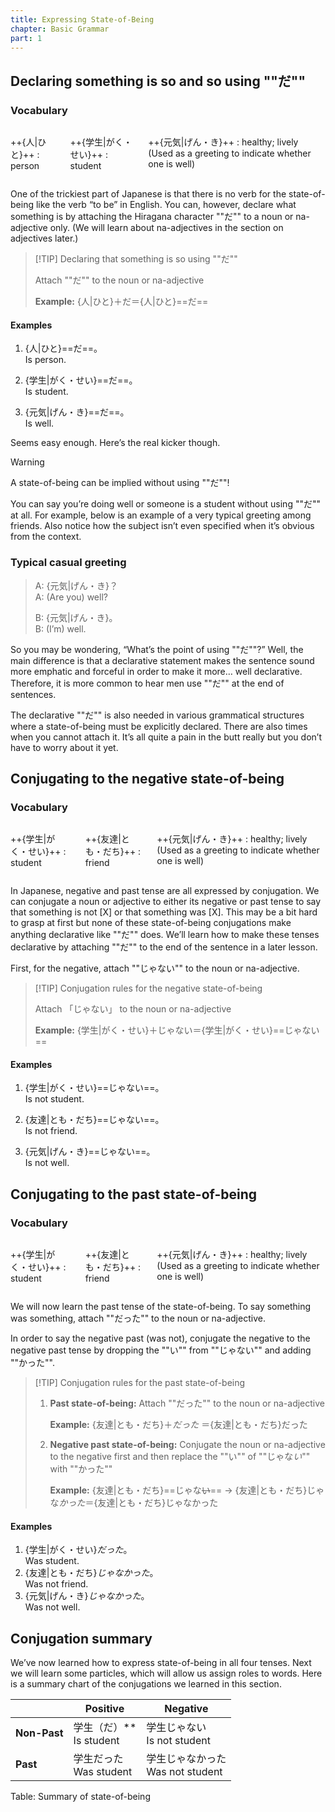 ```yaml
---
title: Expressing State-of-Being
chapter: Basic Grammar
part: 1
---
```


## Declaring something is so and so using ""だ""

### Vocabulary

<div class="columns">

++{人|ひと}++
: person

++{学生|がく・せい}++
: student

++{元気|げん・き}++
: healthy; lively (Used as a greeting to indicate whether one is well)

</div>

One of the trickiest part of Japanese is that there is no verb for the state-of-being like the verb “to be” in English. You can, however, declare what something is by attaching the Hiragana character ""だ"" to a noun or na-adjective only. (We will learn about na-adjectives in the section on adjectives later.)

> [!TIP] Declaring that something is so using ""だ""
>
> Attach ""だ"" to the noun or na-adjective
>
> **Example:** {人|ひと}＋だ＝{人|ひと}==だ==

#### Examples

1. {人|ひと}==だ==。  
   Is person.

1. {学生|がく・せい}==だ==。  
   Is student.

1. {元気|げん・き}==だ==。  
   Is well.

Seems easy enough. Here’s the real kicker though.

> [!WARNING]
> A state-of-being can be implied without using ""だ""!

You can say you’re doing well or someone is a student without using ""だ"" at all. For example, below is an example of a very typical greeting among friends. Also notice how the subject isn’t even specified when it’s obvious from the context.

### Typical casual greeting

> A: {元気|げん・き}？  
> A: (Are you) well?
>
> B: {元気|げん・き}。  
> B: (I’m) well.

So you may be wondering, “What’s the point of using ""だ""?” Well, the main difference is that a declarative statement makes the sentence sound more emphatic and forceful in order to make it more… well declarative. Therefore, it is more common to hear men use ""だ"" at the end of sentences.

The declarative ""だ"" is also needed in various grammatical structures where a state-of-being must be explicitly declared. There are also times when you cannot attach it. It’s all quite a pain in the butt really but you don’t have to worry about it yet.

## Conjugating to the negative state-of-being

### Vocabulary

<div class="columns">

++{学生|がく・せい}++
: student

++{友達|とも・だち}++
: friend

++{元気|げん・き}++
: healthy; lively (Used as a greeting to indicate whether one is well)

</div>

In Japanese, negative and past tense are all expressed by conjugation. We can conjugate a noun or adjective to either its negative or past tense to say that something is not [X] or that something was [X]. This may be a bit hard to grasp at first but none of these state-of-being conjugations make anything declarative like ""だ"" does. We’ll learn how to make these tenses declarative by attaching ""だ"" to the end of the sentence in a later lesson.

First, for the negative, attach ""じゃない"" to the noun or na-adjective.

> [!TIP] Conjugation rules for the negative state-of-being
>
> Attach 「じゃない」 to the noun or na-adjective
>
> **Example:** {学生|がく・せい}＋じゃない＝{学生|がく・せい}==じゃない==

#### Examples

1. {学生|がく・せい}==じゃない==。  
   Is not student.

1. {友達|とも・だち}==じゃない==。  
   Is not friend.

1. {元気|げん・き}==じゃない==。  
   Is not well.

## Conjugating to the past state-of-being

### Vocabulary

<div class="columns">

++{学生|がく・せい}++
: student

++{友達|とも・だち}++
: friend

++{元気|げん・き}++
: healthy; lively (Used as a greeting to indicate whether one is well)

</div>

We will now learn the past tense of the state-of-being. To say something was something, attach ""だった"" to the noun or na-adjective.

In order to say the negative past (was not), conjugate the negative to the negative past tense by dropping the ""い"" from ""じゃない"" and adding ""かった"".

> [!TIP] Conjugation rules for the past state-of-being
>
> 1. **Past state-of-being:** Attach ""だった"" to the noun or na-adjective
>
>    **Example:** {友達|とも・だち}＋*だった* ＝{友達|とも・だち}だった
>
> 1. **Negative past state-of-being:** Conjugate the noun or na-adjective to the negative first and then replace the ""い"" of ""じゃな*い*"" with ""かった""
>
>    **Example:** {友達|とも・だち}==じゃな~~い~~== → {友達|とも・だち}じゃな*かった*＝{友達|とも・だち}じゃなかった

#### Examples

1. {学生|がく・せい}_だった_。  
   Was student.
1. {友達|とも・だち}_じゃなかった_。  
   Was not friend.
1. {元気|げん・き}_じゃなかった_。  
   Was not well.

## Conjugation summary

We’ve now learned how to express state-of-being in all four tenses. Next we will learn some particles, which will allow us assign roles to words. Here is a summary chart of the conjugations we learned in this section.

|              | Positive                         | Negative                                |
| ------------ | -------------------------------- | --------------------------------------- |
| **Non-Past** | 学生（だ）\*\* <br /> Is student | 学生じゃない <br /> Is not student      |
| **Past**     | 学生だった <br /> Was student    | 学生じゃなかった <br /> Was not student |

Table: Summary of state-of-being
